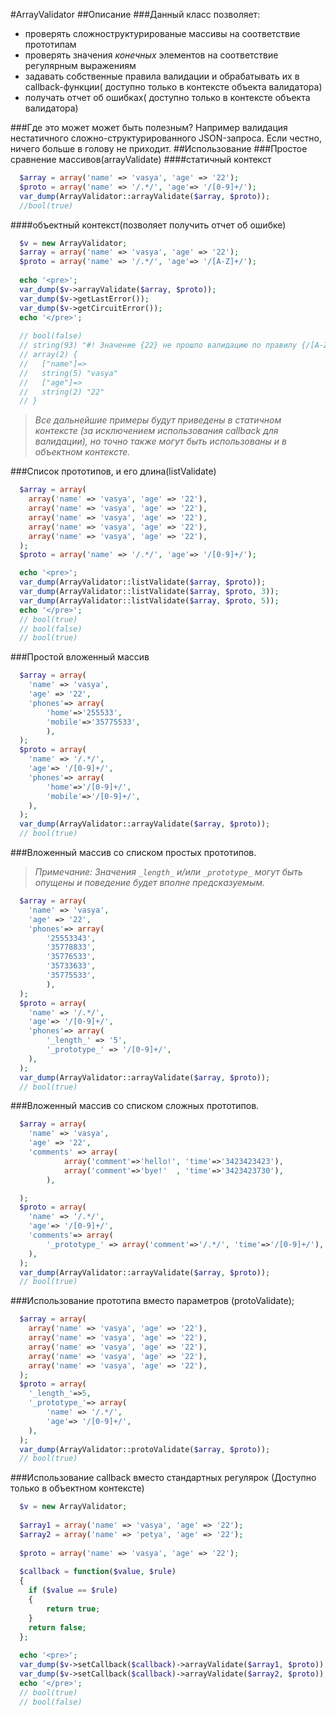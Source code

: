 #ArrayValidator
##Описание
###Данный класс позволяет:
 - проверять сложноструктурированые массивы на соответствие прототипам
 - проверять значения *конечных* элементов на соответствие регулярным выражениям
 - задавать собственные правила валидации и обрабатывать их в callback-функции( доступно только в контексте объекта валидатора)
 - получать отчет об ошибках( доступно только в контексте объекта валидатора)

###Где это может может быть полезным?
 Например валидация нестатичного сложно-структурированного JSON-запроса.
 Если честно, ничего больше в голову не приходит.
##Использование
###Простое сравнение массивов(arrayValidate)
####статичный контекст
```php
  $array = array('name' => 'vasya', 'age' => '22');
  $proto = array('name' => '/.*/', 'age'=> '/[0-9]+/');
  var_dump(ArrayValidator::arrayValidate($array, $proto));
  //bool(true)
```

####объектный контекст(позволяет получить отчет об ошибке)
```php
  $v = new ArrayValidator;
  $array = array('name' => 'vasya', 'age' => '22');
  $proto = array('name' => '/.*/', 'age'=> '/[A-Z]+/');
  
  echo '<pre>';
  var_dump($v->arrayValidate($array, $proto));
  var_dump($v->getLastError());
  var_dump($v->getCircuitError());
  echo '</pre>';
 
  // bool(false)
  // string(93) "#! Значение {22} не прошло валидацию по правилу {/[A-Z]+/}."
  // array(2) {
  //   ["name"]=>
  //   string(5) "vasya"
  //   ["age"]=>
  //   string(2) "22"
  // }
```
> *Все дальнейшие примеры будут приведены в статичном контексте (за исключением использования callback для валидации), но точно также могут быть использованы и в объектном контексте.*

###Список прототипов, и его длина(listValidate)
```php
  $array = array(
    array('name' => 'vasya', 'age' => '22'),
    array('name' => 'vasya', 'age' => '22'),
    array('name' => 'vasya', 'age' => '22'),
    array('name' => 'vasya', 'age' => '22'),
    array('name' => 'vasya', 'age' => '22'),
  );
  $proto = array('name' => '/.*/', 'age'=> '/[0-9]+/');

  echo '<pre>';
  var_dump(ArrayValidator::listValidate($array, $proto));
  var_dump(ArrayValidator::listValidate($array, $proto, 3));
  var_dump(ArrayValidator::listValidate($array, $proto, 5));
  echo '</pre>';
  // bool(true)
  // bool(false)
  // bool(true)
```

###Простой вложенный массив
```php
  $array = array(
    'name' => 'vasya', 
    'age' => '22', 
    'phones'=> array(
        'home'=>'255533',
        'mobile'=>'35775533',
        ),
  );
  $proto = array(
    'name' => '/.*/',
    'age'=> '/[0-9]+/',
    'phones'=> array(
        'home'=>'/[0-9]+/',
        'mobile'=>'/[0-9]+/',
    ),
  );
  var_dump(ArrayValidator::arrayValidate($array, $proto));
  // bool(true)
```

###Вложенный массив со списком простых прототипов. 
> *Примечание: Значения `_length_` и/или `_prototype_` могут быть опущены и поведение будет вполне предсказуемым.*

```php
  $array = array(
    'name' => 'vasya', 
    'age' => '22', 
    'phones'=> array(
        '25553343',
        '35778833',
        '35776533',
        '35733633',
        '35775533',
        ),
  );
  $proto = array(
    'name' => '/.*/',
    'age'=> '/[0-9]+/',
    'phones'=> array(
        '_length_' => '5',
        '_prototype_' => '/[0-9]+/',
    ),
  );
  var_dump(ArrayValidator::arrayValidate($array, $proto));
  // bool(true)
```

###Вложенный массив со списком сложных прототипов.
```php
  $array = array(
    'name' => 'vasya', 
    'age' => '22', 
    'comments' => array(
            array('comment'=>'hello!', 'time'=>'3423423423'),
            array('comment'=>'bye!'  , 'time'=>'3423423730'),
        ),

  );
  $proto = array(
    'name' => '/.*/',
    'age'=> '/[0-9]+/',
    'comments'=> array(
        '_prototype_' => array('comment'=>'/.*/', 'time'=>'/[0-9]+/'),
    ),
  );
  var_dump(ArrayValidator::arrayValidate($array, $proto));
  // bool(true)
```
###Использование прототипа вместо параметров (protoValidate);
```php
  $array = array(
    array('name' => 'vasya', 'age' => '22'),
    array('name' => 'vasya', 'age' => '22'),
    array('name' => 'vasya', 'age' => '22'),
    array('name' => 'vasya', 'age' => '22'),
    array('name' => 'vasya', 'age' => '22'),
  );
  $proto = array(
    '_length_'=>5,
    '_prototype_'=> array(
        'name' => '/.*/',
        'age'=> '/[0-9]+/',
    ),
  );
  var_dump(ArrayValidator::protoValidate($array, $proto));
  // bool(true)
```

###Использование callback вместо стандартных регулярок (Доступно только в объектном контексте)
```php
  $v = new ArrayValidator;
  
  $array1 = array('name' => 'vasya', 'age' => '22');
  $array2 = array('name' => 'petya', 'age' => '22');
  
  $proto = array('name' => 'vasya', 'age' => '22');
  
  $callback = function($value, $rule)
  {
    if ($value == $rule)
    {
        return true;
    }
    return false;
  };
  
  echo '<pre>';
  var_dump($v->setCallback($callback)->arrayValidate($array1, $proto));
  var_dump($v->setCallback($callback)->arrayValidate($array2, $proto));
  echo '</pre>';
  // bool(true)
  // bool(false)
```
